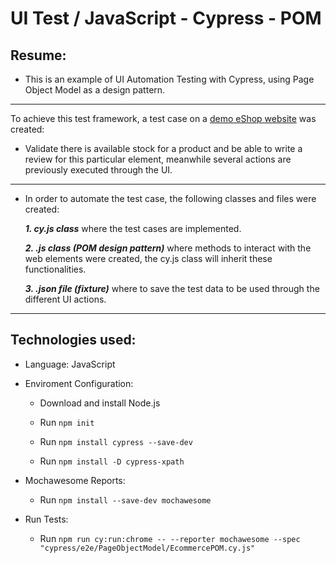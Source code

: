 # UI Test / JavaScript - Cypress - POM

## Resume:
* This is an example of UI Automation Testing with Cypress, using Page Object Model as a design pattern.

-----------------------  

To achieve this test framework, a test case on a [demo eShop website](https://ecommerce-playground.lambdatest.io/) was created:


* Validate there is available stock for a product and be able to write a review for this particular element, meanwhile several actions are previously executed through the UI.
 
 
-----------------------  

* In order to automate the test case, the following classes and files were created:

  ***1. cy.js class***  where the test cases are implemented.
  
  ***2. .js class (POM design pattern)***  where methods to interact with the web elements were created, the cy.js class will inherit these functionalities.

  ***3. .json file (fixture)***   where to save the test data to be used through the different UI actions.
  
 ------------------------
  
  ## Technologies used:

   - Language: JavaScript

* Enviroment Configuration:

  - Download and install Node.js

  - Run ```npm init```
  
  - Run ```npm install cypress --save-dev```
  
  - Run ```npm install -D cypress-xpath```

* Mochawesome Reports:

  - Run ```npm install --save-dev mochawesome ```
  
 * Run Tests:

   - Run ```npm run cy:run:chrome -- --reporter mochawesome --spec "cypress/e2e/PageObjectModel/EcommercePOM.cy.js"```
